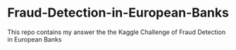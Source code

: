# Fraud-Detection-in-European-Banks
This repo contains my answer the the Kaggle Challenge of Fraud Detection in European Banks
